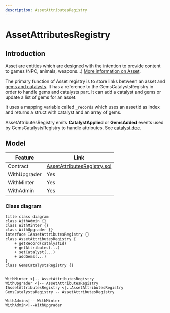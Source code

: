```yaml
---
description: AssetAttributesRegistry
---
```


# AssetAttributesRegistry

## Introduction

Asset are entities which are designed with the intention to provide content to games (NPC, animals, weapons...) [More information on Asset](./asset.md).

The primary function of Asset registry is to store links between an asset and [gems and catalysts](../catalyst/catalyst.md). It has a reference to the GemsCatalystsRegistry in order to handle gems and catalysts part.
It can add a catalyst and gems or update a list of gems for an asset.

It uses a mapping variable called `_records` which uses an assetId as index and returns a struct with catalyst and an array of gems.

AssetAttributesRegistry emits **CatalystApplied** or **GemsAdded** events used by GemsCatalystsRegistry to handle attributes. See [catalyst doc](../catalyst/catalyst.md).

## Model

| Feature      | Link                                                                                                                                                |
| ------------ | --------------------------------------------------------------------------------------------------------------------------------------------------- |
| Contract     | [AssetAttributesRegistry.sol](https://github.com/thesandboxgame/sandbox-smart-contracts/blob/master/src/solc_0.8/asset/AssetAttributesRegistry.sol) |
| WithUpgrader | Yes                                                                                                                                                 |
| WithMinter   | Yes                                                                                                                                                 |
| WithAdmin    | Yes                                                                                                                                                 |

### Class diagram

```plantuml
title class diagram
class WithAdmin {}
class WithMinter {}
class WithUpgrader {}
interface IAssetAttributesRegistry {}
class AssetAttributesRegistry {
    + getRecord(catalystId)
    + getAttributes(...)
    + setCatalyst(...)
    + addGems(...)
}
class GemsCatalystsRegistry {}


WithMinter <|-- AssetAttributesRegistry
WithUpgrader <|-- AssetAttributesRegistry
IAssetAttributesRegistry <|..AssetAttributesRegistry
GemsCatalystsRegistry -- AssetAttributesRegistry

WithAdmin<|-- WithMinter
WithAdmin<|--WithUpgrader
```
